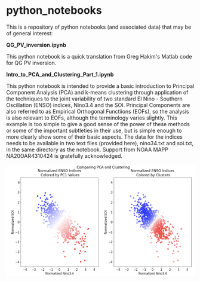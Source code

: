 # python_notebooks

This is a repository of python notebooks (and associated data) that may be of general interest:

<b> QG_PV_inversion.ipynb </b>

This python notebook is a quick translation from Greg Hakim's Matlab code for QG PV inversion.

<b> Intro_to_PCA_and_Clustering_Part_1.ipynb </b> 

This python notebook is intended to provide a basic introduction to Principal Component Analysis (PCA) and k-means clustering through application of the techniques to the joint variability of two standard El Nino - Southern Oscillation (ENSO) indices, Nino3.4 and the SOI. Principal Components are also referred to as Empirical Orthogonal Functiions (EOFs), so the analysis is also relevant to EOFs, although the terminology varies slightly. This example is too simple to give a good sense of the power of these methods or some of the important subtleties in their use, but is simple enough to more clearly show some of their basic aspects. The data for the indices needs to be available in two text files (provided here), nino34.txt and soi.txt, in the same directory as the notebook. Support from NOAA MAPP NA20OAR4310424 is gratefully acknowledged.

<img align="left" width="600" height="300" src="images/intro_pca_clustering.png">
